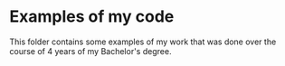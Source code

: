 <h1>Examples of my code</h1>
This folder contains some examples of my work that was done over the course of 4 years of my Bachelor's degree. 
